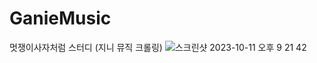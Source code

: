 # GanieMusic
멋쟁이사자처럼 스터디 (지니 뮤직 크롤링)
![스크린샷 2023-10-11 오후 9 21 42](https://github.com/M-ung/GanieMusic/assets/126846468/b56a00a9-f2a6-405a-abee-0087d19f0118)
